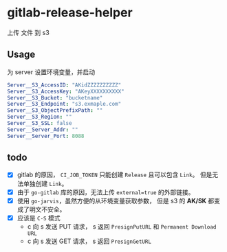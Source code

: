 # gitlab-release-helper

上传 文件 到 s3

## Usage

为 server 设置环境变量，并启动

```yaml
Server__S3_AccessID: "AKidZZZZZZZZZZ"
Server__S3_AccessKey: "AKeyXXXXXXXXXX"
Server__S3_Bucket: "bucketname"
Server__S3_Endpoint: "s3.exmaple.com"
Server__S3_ObjectPrefixPath: ""
Server__S3_Region: ""
Server__S3_SSL: false
Server__Server_Addr: ""
Server__Server_Port: 8088
```

## 

## todo

+ [x] gitlab 的原因， `CI_JOB_TOKEN` 只能创建 `Release` 且可以包含 `Link`。 但是无法单独创建 `Link`。
+ [x] 由于 `go-gitlab` 库的原因，无法上传 `external=true` 的外部链接。
+ [x] 使用 `go-jarvis`，虽然方便的从环境变量获取参数， 但是 s3 的 **AK/SK** 都变成了明文不安全。
+ [x] 应该是 `C-S` 模式
    + c 向 s 发送 PUT 请求， s 返回 `PresignPutURL` 和 `Permanent Download URL`
    + c 向 s 发送 GET 请求， s 返回 `PresignGetURL`
